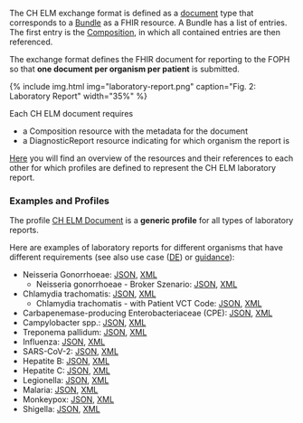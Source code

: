 The CH ELM exchange format is defined as a [document](https://hl7.org/fhir/R4/documents.html) type that corresponds to a [Bundle](https://hl7.org/fhir/R4/bundle.html) as a FHIR resource. A Bundle has a list of entries. The first entry is the [Composition](https://hl7.org/fhir/R4/composition.html), in which all contained entries are then referenced.

The exchange format defines the FHIR document for reporting to the FOPH so that **one document per organism per patient** is submitted. 

{% include img.html img="laboratory-report.png" caption="Fig. 2: Laboratory Report" width="35%" %}

Each CH ELM document requires

- a Composition resource with the metadata for the document
- a DiagnosticReport resource indicating for which organism the report is

[Here](profiles.html#overview) you will find an overview of the resources and their references to each other for which profiles are defined to represent the CH ELM laboratory report.

### Examples and Profiles
The profile [CH ELM Document](StructureDefinition-ch-elm-document.html) is a **generic profile** for all types of laboratory reports.

Here are examples of laboratory reports for different organisms that have different requirements (see also use case ([DE](usecase-german.html)) or [guidance](guidance.html)):
* Neisseria Gonorrhoeae: [JSON](Bundle-1Doc-NeisseriaGonorrhoeae.json.html), [XML](Bundle-1Doc-NeisseriaGonorrhoeae.xml.html)
   * Neisseria gonorrhoeae - Broker Szenario: [JSON](Bundle-1bDoc-NeisseriaGonorrhoeae.json.html), [XML](Bundle-1bDoc-NeisseriaGonorrhoeae.xml.html)
* Chlamydia trachomatis: [JSON](Bundle-2Doc-ChlamydiaTrachomatis.json.html), [XML](Bundle-2Doc-ChlamydiaTrachomatis.xml.html)
   * Chlamydia trachomatis - with Patient VCT Code: [JSON](Bundle-2Doc-ChlamydiaTrachomatis-Vct.json.html), [XML](Bundle-2Doc-ChlamydiaTrachomatis-Vct.xml.html)
* Carbapenemase-producing Enterobacteriaceae (CPE): [JSON](Bundle-3Doc-CPE.json.html), [XML](Bundle-3Doc-CPE.xml.html)
* Campylobacter spp.: [JSON](Bundle-4Doc-Campylobacter.json.html), [XML](Bundle-4Doc-Campylobacter.xml.html)
* Treponema pallidum: [JSON](Bundle-5Doc-TreponemaPallidum.json.html), [XML](Bundle-5Doc-TreponemaPallidum.xml.html) 
* Influenza: [JSON](Bundle-6Doc-Influenza.json.html), [XML](Bundle-6Doc-Influenza.xml.html) 
* SARS-CoV-2: [JSON](Bundle-7Doc-SARSCoV2.json.html), [XML](Bundle-7Doc-SARSCoV2.xml.html) 
* Hepatite B: [JSON](Bundle-8Doc-HepatiteB.json.html), [XML](Bundle-8Doc-HepatiteB.xml.html) 
* Hepatite C: [JSON](Bundle-9Doc-HepatiteC.json.html), [XML](Bundle-9Doc-HepatiteC.xml.html) 
* Legionella: [JSON](Bundle-10Doc-Legionella.json.html), [XML](Bundle-10Doc-Legionella.xml.html) 
* Malaria: [JSON](Bundle-11Doc-Malaria.json.html), [XML](Bundle-11Doc-Malaria.xml.html) 
* Monkeypox: [JSON](Bundle-12Doc-Monkeypox.json.html), [XML](Bundle-12Doc-Monkeypox.xml.html) 
* Shigella: [JSON](Bundle-13Doc-Shigella.json.html), [XML](Bundle-13Doc-Shigella.xml.html) 
